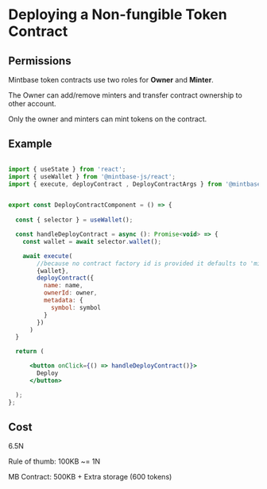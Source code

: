 # Deploying a Non-fungible Token Contract

## Permissions

Mintbase token contracts use two roles for **Owner** and **Minter**.

The Owner can add/remove minters and transfer contract ownership to other account.

Only the owner and minters can mint tokens on the contract.

## Example

```jsx

import { useState } from 'react';
import { useWallet } from '@mintbase-js/react';
import { execute, deployContract , DeployContractArgs } from '@mintbase-js/sdk';


export const DeployContractComponent = () => {
  
  const { selector } = useWallet();

  const handleDeployContract = async (): Promise<void> => {
    const wallet = await selector.wallet();

    await execute(
        //because no contract factory id is provided it defaults to 'mintspace2.testnet'
        {wallet},
        deployContract({
          name: name,
          ownerId: owner,
          metadata: {
            symbol: symbol
          }
        })
      )
  }

  return (

      <button onClick={() => handleDeployContract()}>
        Deploy
      </button>

  );
};

```

## Cost

6.5N 

Rule of thumb: 100KB ~= 1N

MB Contract: 500KB + Extra storage (600 tokens)
